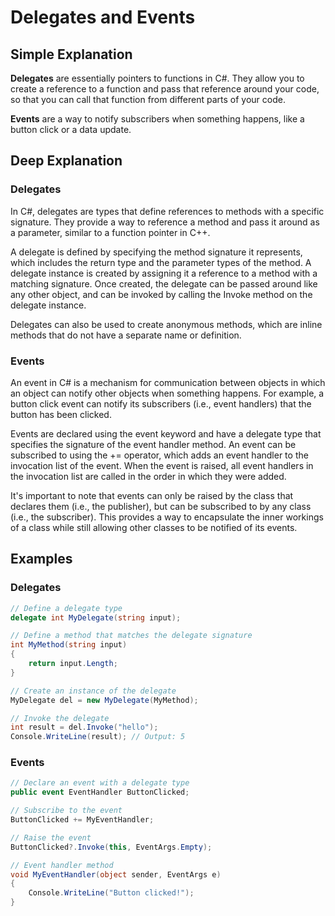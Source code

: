 # Delegates and Events

## Simple Explanation

**Delegates** are essentially pointers to functions in C#. They allow you to create a reference to a function and pass that reference around your code, so that you can call that function from different parts of your code. 

**Events** are a way to notify subscribers when something happens, like a button click or a data update.

## Deep Explanation

### Delegates

In C#, delegates are types that define references to methods with a specific signature. They provide a way to reference a method and pass it around as a parameter, similar to a function pointer in C++.

A delegate is defined by specifying the method signature it represents, which includes the return type and the parameter types of the method. A delegate instance is created by assigning it a reference to a method with a matching signature. Once created, the delegate can be passed around like any other object, and can be invoked by calling the Invoke method on the delegate instance.

Delegates can also be used to create anonymous methods, which are inline methods that do not have a separate name or definition.

### Events

An event in C# is a mechanism for communication between objects in which an object can notify other objects when something happens. For example, a button click event can notify its subscribers (i.e., event handlers) that the button has been clicked.

Events are declared using the event keyword and have a delegate type that specifies the signature of the event handler method. An event can be subscribed to using the += operator, which adds an event handler to the invocation list of the event. When the event is raised, all event handlers in the invocation list are called in the order in which they were added.

It's important to note that events can only be raised by the class that declares them (i.e., the publisher), but can be subscribed to by any class (i.e., the subscriber). This provides a way to encapsulate the inner workings of a class while still allowing other classes to be notified of its events.

## Examples

### Delegates

```C#
// Define a delegate type
delegate int MyDelegate(string input);

// Define a method that matches the delegate signature
int MyMethod(string input)
{
    return input.Length;
}

// Create an instance of the delegate
MyDelegate del = new MyDelegate(MyMethod);

// Invoke the delegate
int result = del.Invoke("hello");
Console.WriteLine(result); // Output: 5
```

### Events

```C#
// Declare an event with a delegate type
public event EventHandler ButtonClicked;

// Subscribe to the event
ButtonClicked += MyEventHandler;

// Raise the event
ButtonClicked?.Invoke(this, EventArgs.Empty);

// Event handler method
void MyEventHandler(object sender, EventArgs e)
{
    Console.WriteLine("Button clicked!");
}

```